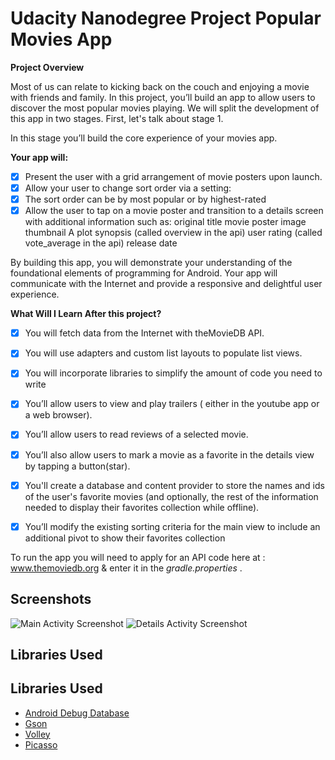 # Udacity Nanodegree Project Popular Movies App

**Project Overview**

Most of us can relate to kicking back on the couch and enjoying a movie with friends and family. In this project, you’ll build an app to allow users to discover the most popular movies playing. We will split the development of this app in two stages. First, let's talk about stage 1.

In this stage you’ll build the core experience of your movies app.

**Your app will:**

- [x] Present the user with a grid arrangement of movie posters upon launch.
- [x] Allow your user to change sort order via a setting:
- [x] The sort order can be by most popular or by highest-rated
- [x] Allow the user to tap on a movie poster and transition to a details screen with additional information such as:
      original title
      movie poster image thumbnail
      A plot synopsis (called overview in the api)
      user rating (called vote_average in the api)
      release date
    
By building this app, you will demonstrate your understanding of the foundational elements of programming for Android. Your app will communicate with the Internet and provide a responsive and delightful user experience.

**What Will I Learn After this project?**

- [x] You will fetch data from the Internet with theMovieDB API.
- [x] You will use adapters and custom list layouts to populate list views.
- [x] You will incorporate libraries to simplify the amount of code you need to write
- [x] You’ll allow users to view and play trailers ( either in the youtube app or a web browser).
- [x] You’ll allow users to read reviews of a selected movie.
- [x] You’ll also allow users to mark a movie as a favorite in the details view by tapping a button(star).
- [x] You'll create a database and content provider to store the names and ids of the user's favorite movies (and optionally,                the rest of the information needed to display their favorites collection while offline).
- [x] You’ll modify the existing sorting criteria for the main view to include an additional pivot to show their favorites collection


To run the app you will need to apply for an API code here at : www.themoviedb.org & enter it in the <i> gradle.properties </i>.


## Screenshots

![Main Activity Screenshot](https://user-images.githubusercontent.com/25724955/46087597-9268bb00-c1a2-11e8-8ff7-c7c59bbb98a3.png)
![Details Activity Screenshot](https://user-images.githubusercontent.com/25724955/46087596-91378e00-c1a2-11e8-8330-e63286dde12e.png)

## Libraries Used

## Libraries Used

* [Android Debug Database](https://github.com/amitshekhariitbhu/Android-Debug-Database)
* [Gson](https://github.com/google/gson)
* [Volley](https://github.com/google/volley) 
* [Picasso](https://github.com/square/picasso) 
